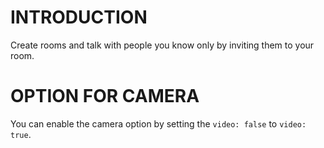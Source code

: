 # INTRODUCTION
Create rooms and talk with people you know only by inviting them to your room.

# OPTION FOR CAMERA
You can enable the camera option by setting the ```video: false``` to ```video: true```.
